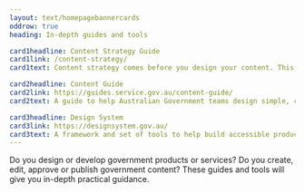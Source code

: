 ```yaml
---
layout: text/homepagebannercards
oddrow: true
heading: In-depth guides and tools

card1headline: Content Strategy Guide
card1link: /content-strategy/
card1text: Content strategy comes before you design your content. This sets the foundation to create, deliver and govern content.

card2headline: Content Guide
card2link: https://guides.service.gov.au/content-guide/
card2text: A guide to help Australian Government teams design simple, clear and fast content.

card3headline: Design System
card3link: https://designsystem.gov.au/
card3text: A framework and set of tools to help build accessible products and services.
---
```

Do you design or develop government products or services? Do you create, edit,
approve or publish government content? These guides and tools will give you
in-depth practical guidance.
